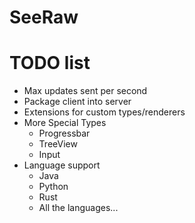 # SeeRaw

# TODO list
 - Max updates sent per second
 - Package client into server
 - Extensions for custom types/renderers
 - More Special Types
   - Progressbar 
   - TreeView 
   - Input
 - Language support
   - Java
   - Python
   - Rust
   - All the languages...
 
